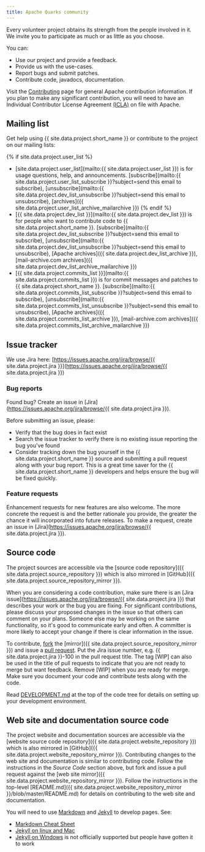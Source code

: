 ```yaml
---
title: Apache Quarks community
---
```

<!--
{% comment %}
Licensed to the Apache Software Foundation (ASF) under one or more
contributor license agreements.  See the NOTICE file distributed with
this work for additional information regarding copyright ownership.
The ASF licenses this file to you under the Apache License, Version 2.0
(the "License"); you may not use this file except in compliance with
the License.  You may obtain a copy of the License at

http://www.apache.org/licenses/LICENSE-2.0

Unless required by applicable law or agreed to in writing, software
distributed under the License is distributed on an "AS IS" BASIS,
WITHOUT WARRANTIES OR CONDITIONS OF ANY KIND, either express or implied.
See the License for the specific language governing permissions and
limitations under the License.
{% endcomment %}
-->

Every volunteer project obtains its strength from the people involved in it. We invite you to participate as much or as little as you choose.

You can:

* Use our project and provide a feedback.
* Provide us with the use-cases.
* Report bugs and submit patches.
* Contribute code, javadocs, documentation.

Visit the [Contributing](http://www.apache.org/foundation/getinvolved.html) page for general Apache contribution information. If you plan to make any significant contribution, you will need to have an Individual Contributor License Agreement [\(ICLA\)](https://www.apache.org/licenses/icla.txt) on file with Apache.

## Mailing list

Get help using {{ site.data.project.short_name }} or contribute to the project on our mailing lists:

{% if site.data.project.user_list %}
* [site.data.project.user_list](mailto:{{ site.data.project.user_list }}) is for usage questions, help, and announcements. [subscribe](mailto:{{ site.data.project.user_list_subscribe }}?subject=send this email to subscribe), [unsubscribe](mailto:{{ site.data.project.dev_list_unsubscribe }}?subject=send this email to unsubscribe), [archives]({{ site.data.project.user_list_archive_mailarchive }})
{% endif %}
* [{{ site.data.project.dev_list }}](mailto:{{ site.data.project.dev_list }}) is for people who want to contribute code to {{ site.data.project.short_name }}. [subscribe](mailto:{{ site.data.project.dev_list_subscribe }}?subject=send this email to subscribe), [unsubscribe](mailto:{{ site.data.project.dev_list_unsubscribe }}?subject=send this email to unsubscribe), [Apache archives]({{ site.data.project.dev_list_archive }}), [mail-archive.com archives]({{ site.data.project.dev_list_archive_mailarchive }})
* [{{ site.data.project.commits_list }}](mailto:{{ site.data.project.commits_list }}) is for commit messages and patches to {{ site.data.project.short_name }}. [subscribe](mailto:{{ site.data.project.commits_list_subscribe }}?subject=send this email to subscribe), [unsubscribe](mailto:{{ site.data.project.commits_list_unsubscribe }}?subject=send this email to unsubscribe), [Apache archives]({{ site.data.project.commits_list_archive }}), [mail-archive.com archives]({{ site.data.project.commits_list_archive_mailarchive }})

## Issue tracker

We use Jira here: [https://issues.apache.org/jira/browse/{{ site.data.project.jira }}](https://issues.apache.org/jira/browse/{{ site.data.project.jira }})

### Bug reports

Found bug? Create an issue in [Jira](https://issues.apache.org/jira/browse/{{ site.data.project.jira }}).

Before submitting an issue, please:

* Verify that the bug does in fact exist
* Search the issue tracker to verify there is no existing issue reporting the bug you've found
* Consider tracking down the bug yourself in the {{ site.data.project.short_name }} source and submitting a pull request along with your bug report. This is a great time saver for the {{ site.data.project.short_name }} developers and helps ensure the bug will be fixed quickly.

### Feature requests

Enhancement requests for new features are also welcome. The more concrete the request is and the better rationale you provide, the greater the chance it will incorporated into future releases. To make a request, create an issue in [Jira](https://issues.apache.org/jira/browse/{{ site.data.project.jira }}).

## Source code

The project sources are accessible via the [source code repository]({{ site.data.project.source_repository }}) which is also mirrored in [GitHub]({{ site.data.project.source_repository_mirror }}).

When you are considering a code contribution, make sure there is an [Jira issue](https://issues.apache.org/jira/browse/{{ site.data.project.jira }}) that describes your work or the bug you are fixing. For significant contributions, please discuss your proposed changes in the issue so that others can comment on your plans. Someone else may be working on the same functionality, so it's good to communicate early and often. A committer is more likely to accept your change if there is clear information in the issue.

To contribute, [fork](https://help.github.com/articles/fork-a-repo/) the [mirror]({{ site.data.project.source_repository_mirror }}) and issue a [pull request](https://help.github.com/articles/using-pull-requests/). Put the Jira issue number, e.g. {{ site.data.project.jira }}-100 in the pull request title. The tag [WIP] can also be used in the title of pull requests to indicate that you are not ready to merge but want feedback. Remove [WIP] when you are ready for merge. Make sure you document your code and contribute tests along with the code.

Read [DEVELOPMENT.md](https://github.com/apache/incubator-quarks/blob/master/DEVELOPMENT.md) at the top of the code tree for details on setting up your development environment.

## Web site and documentation source code

The project website and documentation sources are accessible via the [website source code repository]({{ site.data.project.website_repository }}) which is also mirrored in [GitHub]({{ site.data.project.website_repository_mirror }}). Contributing changes to the web site and documentation is similar to contributing code. Follow the instructions in the *Source Code* section above, but fork and issue a pull request against the [web site mirror]({{ site.data.project.website_repository_mirror }}). Follow the instructions in the top-level [README.md]({{ site.data.project.website_repository_mirror }}/blob/master/README.md) for details on contributing to the web site and documentation.

You will need to use [Markdown](https://daringfireball.net/projects/markdown/) and [Jekyll](http://jekyllrb.com) to develop pages. See:

* [Markdown Cheat Sheet](https://github.com/adam-p/markdown-here/wiki/Markdown-Cheatsheet)
* [Jekyll on linux and Mac](https://jekyllrb.com/)
* [Jekyll on Windows](https://jekyllrb.com/docs/windows/) is not officially supported but people have gotten it to work
